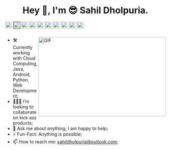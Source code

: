 <html lang="en">
  <head>
    <meta charset="utf-8">
    <meta name="viewport" content="width=device-width, initial-scale=1, shrink-to-fit=no">

   
  </head>
  <body>
  <center><h1>Hey 👋, I'm 😎 Sahil Dholpuria.</h1></center>
  
  

<a href="https://github.com/Sahildholpuria" rel="nofollow">
    <img align="left" alt="Github" width="22px" src="https://cdn.jsdelivr.net/npm/simple-icons@3.11.0/icons/github.svg" style="max-width:100%;">
  </a>
<a href="" rel="nofollow">
    <img align="left" alt="Linkedin" width="22px" src="https://cdn.jsdelivr.net/npm/simple-icons@3.11.0/icons/linkedin.svg" style="max-width:100%;">
  </a>
<a href="https://www.facebook.com/sahildholpuria1998/" rel="nofollow">
    <img align="left" alt="Facebook" width="22px" src="https://cdn.jsdelivr.net/npm/simple-icons@3.11.0/icons/facebook.svg" style="max-width:100%;">
  </a>
<a href="https://www.instagram.com/sahildholpuria/" rel="nofollow">
    <img align="left" alt="Instagram" width="22px" src="https://cdn.jsdelivr.net/npm/simple-icons@3.11.0/icons/instagram.svg" style="max-width:100%;">
  </a>
<a href="https://twitter.com/sahildholpuria1" rel="nofollow">
    <img align="left" alt="Twitter" width="22px" src="https://cdn.jsdelivr.net/npm/simple-icons@3.11.0/icons/twitter.svg" style="max-width:100%;">
  </a>
<a href="mailto:dholpuria1999@gmail.com" rel="nofollow">
    <img align="left" alt="Gmail" width="22px" src="https://cdn.jsdelivr.net/npm/simple-icons@3.11.0/icons/gmail.svg" style="max-width:100%;">
  </a>
<a href="https://www.youtube.com/channel/UCNg-dM3Ynge55bwOWT2daoQ" rel="youtube">
    <img align="left" alt="Learn Linux" width="22px" src="https://cdn.jsdelivr.net/npm/simple-icons@3.11.0/icons/youtube.svg" style="max-width:100%;">
  </a>
<a href="https://www.youtube.com/channel/UC6ZwumwdK5WpPOUKaZu42BA" rel="youtube">
    <img align="left" alt="Sahil Dholpuria" width="22px" src="https://cdn.jsdelivr.net/npm/simple-icons@3.11.0/icons/youtube.svg" style="max-width:100%;">
  </a>
<a href="https://dev.to/sahildholpuria" rel="youtube">
    <img align="left" alt="Sahil Dholpuria" width="22px" src="https://cdn.jsdelivr.net/npm/simple-icons@3.11.0/icons/dev-dot-to.svg" style="max-width:100%;">
  </a>
<a href="https://medium.com/@sahildholpuria" rel="youtube">
    <img align="left" alt="Sahil Dholpuria" width="22px" src="https://cdn.jsdelivr.net/npm/simple-icons@3.11.0/icons/medium.svg" style="max-width:100%;">
  </a>
 
  
  



<br>
<br>

<a target="_blank" rel="noopener noreferrer" href="https://camo.githubusercontent.com/86a3b6db470f1a0429f7355c08d1edabf3d2c804/68747470733a2f2f6d69726f2e6d656469756d2e636f6d2f6d61782f313336302f312a495247486d69477361313673746564517649615a66772e676966"><img align="right" height="250" width="400" alt="GIF" src="https://camo.githubusercontent.com/86a3b6db470f1a0429f7355c08d1edabf3d2c804/68747470733a2f2f6d69726f2e6d656469756d2e636f6d2f6d61782f313336302f312a495247486d69477361313673746564517649615a66772e676966" data-canonical-src="https://miro.medium.com/max/1360/1*IRGHmiGsa16stedQvIaZfw.gif" style="max-width:100%;"></a>
<ul>
<li><g-emoji class="g-emoji" alias="hammer_and_wrench" fallback-src="https://github.githubassets.com/images/icons/emoji/unicode/1f6e0.png">🛠</g-emoji> Currently working with Cloud Computing, Java, Android, Python, Web Development;</li>
<li>👨🏻&zwj;💻 I’m looking to collaborate on kick ass products;</li>
<li><g-emoji class="g-emoji" alias="speech_balloon" fallback-src="https://github.githubassets.com/images/icons/emoji/unicode/1f4ac.png">💬</g-emoji> Ask me about anything, I am happy to help;</li>
<li><g-emoji class="g-emoji" alias="zap" fallback-src="https://github.githubassets.com/images/icons/emoji/unicode/26a1.png">⚡️</g-emoji> Fun-Fact: Anything is possible;</li>
<li><g-emoji class="g-emoji" alias="mailbox" fallback-src="https://github.githubassets.com/images/icons/emoji/unicode/1f4eb.png">📫</g-emoji> How to reach me: <a href="mailto:sahildholpuria@outlook.com.com">sahildholpuria@outlook.com</a>;</li>
</ul>

<!--[![Sahil Dholpuria's github stats](https://github-readme-
stats.vercel.app/api?//username=Sahildholpuria&show_icons=true&theme=graywhite)](https://github.com/Sahildholpuria/SahilDholpuria)-->








  </body>
  
<!--       <script src="https://unpkg.com/@lottiefiles/lottie-player@latest/dist/lottie-player.js"></script>
 -->
</html>
